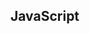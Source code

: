 ## JavaScript

<div class="lib-list">
  <div class="react"></div>
  <div class="babel"></div>
  <div class="webpack"></div>
</div>
